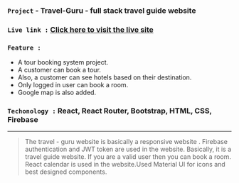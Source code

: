 ### `Project` - Travel-Guru - full stack travel guide website

### `Live link :`  [Click here to visit the live site](https://travel-guru-3de71.web.app/)

### `Feature :`
* A tour booking system project. <br>
* A customer can book a tour. <br>
* Also, a customer can see hotels based on their destination. <br>
* Only logged in user can book a room. <br>
* Google map is also added. <br>

### `Techonology :` React, React Router, Bootstrap, HTML, CSS, Firebase <br>
---

> The travel - guru website is basically a responsive website . Firebase authentication and JWT token are used in the website. Basically, it is a travel guide website. If you are a valid user  then you can book a room. React calendar is used in the website.Used Material UI for icons and best designed components.
